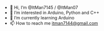 - 👋 Hi, I’m @ItMan7145 / @ItMan07
- 👀 I’m interested in Arduino, Python and C++
- 🌱 I’m currently learning Arduino
- 📫 How to reach me itman7144@gmail.com
